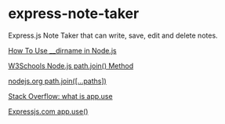 # express-note-taker
Express.js Note Taker that can write, save, edit and delete notes.


[How To Use __dirname in Node.js](https://www.digitalocean.com/community/tutorials/nodejs-how-to-use__dirname#:~:text=__dirname%20is%20an%20environment,containing%20the%20currently%20executing%20file.)
 
[W3Schools Node.js path.join() Method](https://www.w3schools.com/nodejs/met_path_join.asp)
 
[nodejs.org path.join([...paths])](https://nodejs.org/api/path.html#path_path_join_paths)
 
[Stack Overflow: what is app.use](https://stackoverflow.com/questions/11321635/nodejs-express-what-is-app-use#:~:text=use%20is%20a%20way%20to,req%2C%20res%2C%20and%20next.)
 
[Expressjs.com app.use()](http://expressjs.com/en/4x/api.html#app.use)
 
[]()
 
[]()
 
[]()
 
[]()
 
[]()
 
[]()
 
[]()
 
[]()
 
[]()
 
[]()
 
[]()
 
[]()
 
[]()
 
[]()
 
[]()
 
[]()
 
